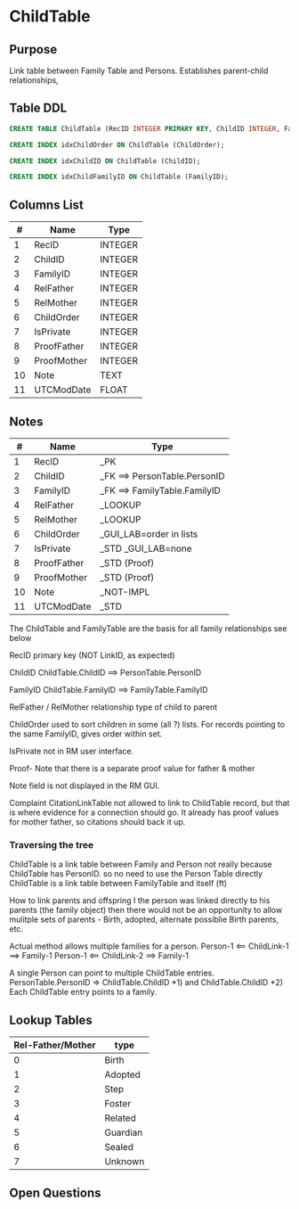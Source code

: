 # ChildTable

## Purpose

Link table between Family Table and Persons. Establishes parent-child relationships,

## Table DDL

``` SQL
CREATE TABLE ChildTable (RecID INTEGER PRIMARY KEY, ChildID INTEGER, FamilyID INTEGER, RelFather INTEGER, RelMother INTEGER, ChildOrder INTEGER, IsPrivate INTEGER, ProofFather INTEGER, ProofMother INTEGER, Note TEXT, UTCModDate FLOAT );

CREATE INDEX idxChildOrder ON ChildTable (ChildOrder);

CREATE INDEX idxChildID ON ChildTable (ChildID);

CREATE INDEX idxChildFamilyID ON ChildTable (FamilyID);
```

## Columns List

| #   | Name        | Type    |
| --- | ----------- | ------- |
| 1   | RecID       | INTEGER |
| 2   | ChildID     | INTEGER |
| 3   | FamilyID    | INTEGER |
| 4   | RelFather   | INTEGER |
| 5   | RelMother   | INTEGER |
| 6   | ChildOrder  | INTEGER |
| 7   | IsPrivate   | INTEGER |
| 8   | ProofFather | INTEGER |
| 9   | ProofMother | INTEGER |
| 10  | Note        | TEXT    |
| 11  | UTCModDate  | FLOAT   |

## Notes

| #   | Name        | Type                         |
| --- | ----------- | ---------------------------- |
| 1   | RecID       | _PK                          |
| 2   | ChildID     | _FK ==> PersonTable.PersonID |
| 3   | FamilyID    | _FK ==> FamilyTable.FamilyID |
| 4   | RelFather   | _LOOKUP                      |
| 5   | RelMother   | _LOOKUP                      |
| 6   | ChildOrder  | _GUI_LAB=order in lists      |
| 7   | IsPrivate   | _STD _GUI_LAB=none           |
| 8   | ProofFather | _STD (Proof)                 |
| 9   | ProofMother | _STD (Proof)                 |
| 10  | Note        | _NOT-IMPL                    |
| 11  | UTCModDate  | _STD                         |

The ChildTable and FamilyTable are the basis for all family relationships
see below


RecID       primary key (NOT LinkID, as expected)

ChildID     ChildTable.ChildID ==> PersonTable.PersonID

FamilyID    ChildTable.FamilyID ==> FamilyTable.FamilyID

RelFather / RelMother      relationship type of child to parent

ChildOrder    used to sort children in some (all ?) lists.
              For records pointing to the same FamilyID, gives order within set.

IsPrivate   not in RM user interface.

Proof- Note that there is a separate proof value for father & mother

Note field is not displayed in the RM GUI.

Complaint
CitationLinkTable not allowed to link to ChildTable record, but that is where evidence for a connection should go.
It already has proof values for mother father, so citations should back it up.

### Traversing the tree

ChildTable is a link table between Family and Person
not really because ChildTable has PersonID. so no need to use the Person Table directly
ChildTable is a link table between FamilyTable and itself (ft)


How to link parents and offspring
I the person was linked directly to his parents (the family object) then
there would not be an opportunity to allow mulitple sets of parents - Birth, adopted, alternate possiblie Birth parents, etc.


Actual method allows multiple families for a person. 
Person-1   <== ChildLink-1 ==> Family-1
Person-1   <== ChildLink-2 ==> Family-1

A single Person can point to multiple ChildTable entries.
PersonTable.PersonID => ChildTable.ChildID *1) and  ChildTable.ChildID *2)
    Each ChildTable entry points to a family.



## Lookup Tables

| Rel-Father/Mother | type     |
| ----------------- | -------- |
| 0                 | Birth    |
| 1                 | Adopted  |
| 2                 | Step     |
| 3                 | Foster   |
| 4                 | Related  |
| 5                 | Guardian |
| 6                 | Sealed   |
| 7                 | Unknown  |


## Open Questions


